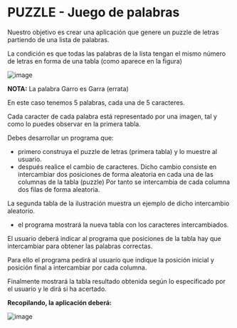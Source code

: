 # PUZZLE - Juego de palabras

Nuestro objetivo es crear una aplicación que genere un  puzzle de letras partiendo de una lista de palabras. 

La condición es que todas las palabras de la lista tengan el mismo número de letras en forma de una tabla (como aparece en la figura) 

![image](https://user-images.githubusercontent.com/91023374/138914319-ee9cf0d9-675a-46bf-8502-226334b13f69.png)

**NOTA:** La palabra Garro es Garra (errata)

En este caso tenemos 5 palabras, cada una de 5 caracteres.

Cada  caracter de cada palabra está representado por una imagen, tal y como lo puedes observar en la primera tabla.

Debes desarrollar un programa que:

- primero construya el puzzle de letras (primera tabla) y lo muestre al usuario.
- después realice el cambio de caracteres. Dicho cambio consiste en intercambiar dos posiciones de forma aleatoria en cada una de las columnas de la tabla (puzzle)
Por tanto se intercambia de cada columna dos filas de forma aleatoria.

La segunda tabla de la ilustración muestra un ejemplo de dicho intercambio aleatorio.

- el programa mostrará la nueva tabla con los caracteres intercambiados.

El usuario deberá indicar al programa que posiciones de la tabla hay que intercambiar para obtener las palabras correctas.

Para ello el programa pedirá al usuario que indique la posición inicial y posición final a intercambiar por cada columna.

Finalmente mostrará la tabla resultado obtenida según lo especificado por el usuario y le dirá si ha acertado.


**Recopilando, la aplicación deberá:**

![image](https://user-images.githubusercontent.com/91023374/140512569-f6436c07-3de7-4a6f-a4a6-bc587e60df7b.png)


